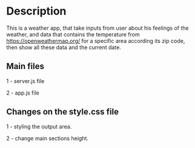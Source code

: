 # Description

This is a weather app, that take inputs from user about his feelings of the weather, and data that contains the temperature from https://openweathermap.org/ for a specific area according its zip code, then show all these data and the current date.

## Main files

1 - server.js file

2 - app.js file

## Changes on the style.css file

1 - styling the output area.

2 - change main sections height.

